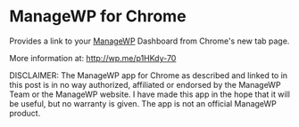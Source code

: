 ManageWP for Chrome
===================

Provides a link to your [ManageWP](http://managewp.com) Dashboard from Chrome's new tab page.

More information at: http://wp.me/p1HKdy-70

DISCLAIMER: The ManageWP app for Chrome as described and linked to in this post is in no way authorized, affiliated or endorsed by the ManageWP Team or the ManageWP website. I have made this app in the hope that it will be useful, but no warranty is given. The app is not an official ManageWP product.